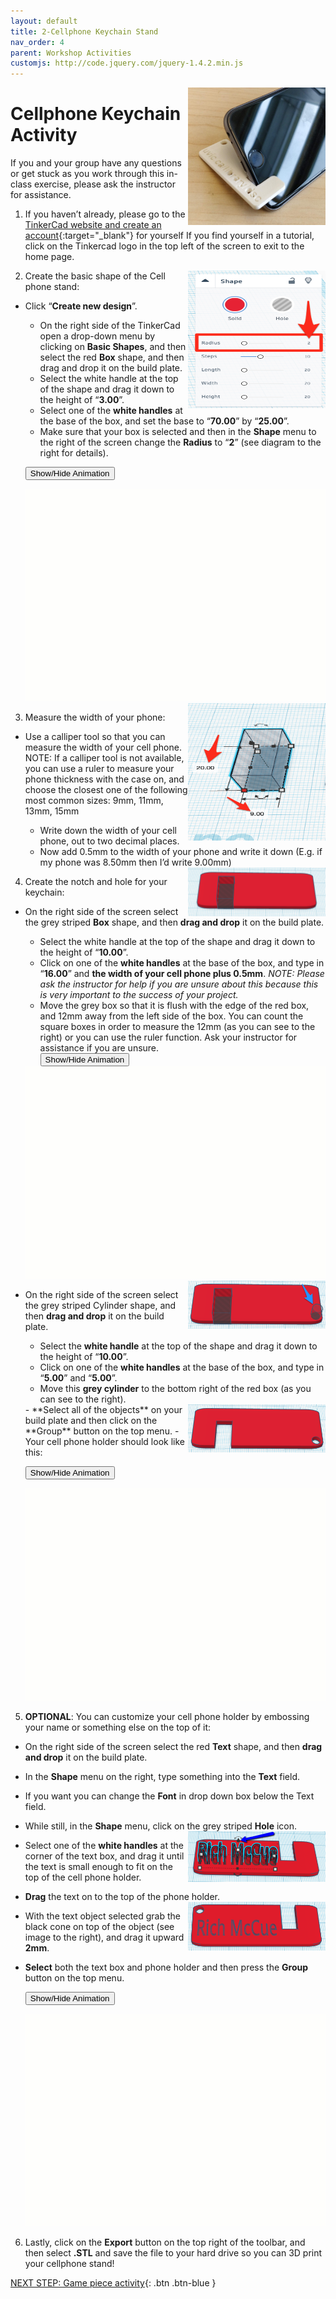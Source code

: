 ```yaml
---
layout: default
title: 2-Cellphone Keychain Stand
nav_order: 4
parent: Workshop Activities
customjs: http://code.jquery.com/jquery-1.4.2.min.js
---
```

<img src="images/tinkercad-phone-01.png" style="float:right;width:220px;height:220px;" alt="visual representation of keychain stand">

# Cellphone Keychain Activity 

If you and your group have any questions or get stuck as you work through this in-class exercise, please ask the instructor for assistance.  

1. If you haven’t already, please go to the [TinkerCad website and create an account](http://tinkercad.com){:target="_blank"} for yourself  If you find yourself in a tutorial, click on the Tinkercad logo in the top left of the screen to exit to the home page.

    <img src="images/tinkercad-phone-02.png" style="float:right;width:220px;height:220px;" alt="radius editing menu">

2. Create the basic shape of the Cell phone stand:
 - Click “**Create new design**”.
    - On the right side of the TinkerCad open a drop-down menu by clicking on **Basic Shapes**, and then select the red **Box** shape, and then drag and drop it on the build plate. 
    - Select the white handle at the top of the shape and drag it down to the height of “**3.00**”.
    - Select one of the **white handles** at the base of the box, and set the base to “**70.00**” by “**25.00**”.
    - Make sure that your box is selected and then in the **Shape** menu to the right of the screen change the **Radius** to “**2**” (see diagram to the right for details).

    <button onclick="toggle('gif1')">Show/Hide Animation</button>
    <div id="gif1">
    <img src="images/tinkercad-phone-03.gif">
    </div>

    <img src="images/tinkercad-phone-04.png" style="float:right;width:220px;height:220px;" alt="measurements">

3. Measure the width of your phone:
 - Use a calliper tool so that you can measure the width of your cell phone. NOTE: If a calliper tool is not available, you can use a ruler to measure your phone thickness with the case on, and choose the closest one of the following most common sizes: 9mm, 11mm, 13mm, 15mm
    - Write down the width of your cell phone, out to two decimal places.
    - Now add 0.5mm to the width of your phone and write it down (E.g. if my phone was 8.50mm then I’d write 9.00mm)

    <img src="images/tinkercad-phone-05.png" style="float:right;width:220px;" alt="phone with grey box inserted">

4. Create the notch and hole for your keychain:
 - On the right side of the screen select the grey striped **Box** shape, and then **drag and drop** it on the build plate. 
    - Select the white handle at the top of the shape and drag it down to the height of “**10.00**”.
    - Click on one of the **white handles** at the base of the box, and type in “**16.00**” and **the width of your cell phone plus 0.5mm**. _NOTE:  Please ask the instructor for help if you are unsure about this because this is very important to the success of your project._
    - Move the grey box so that it is flush with the edge of the red box, and 12mm away from the left side of the box. You can count the square boxes in order to measure the 12mm (as you can see to the right) or you can use the ruler function. Ask your instructor for assistance if you are unsure.<br>
    <button onclick="toggle('gif2')">Show/Hide Animation</button>
    <div id="gif2">
    <img src="images/tinkercad-phone-06.gif">
    </div>

    <img src="images/tinkercad-phone-07.png" style="float:right;width:220px;" alt="grey box and cylinder">

 - On the right side of the screen select the grey striped Cylinder shape, and then **drag and drop** it on the build plate.   
    - Select the **white handle** at the top of the shape and drag it down to the height of “**10.00**”.
    - Click on one of the **white handles** at the base of the box, and type in “**5.00**” and “**5.00**”. 
    - Move this **grey cylinder** to the bottom right of the red box (as you can see to the right).
    <img src="images/tinkercad-phone-08.png" style="float:right;width:220px;" alt="phone with objects grouped together">
    - **Select all of the objects** on your build plate and then click on the **Group** button on the top menu.
    - Your cell phone holder should look like this:

    <button onclick="toggle('gif3')">Show/Hide Animation</button>
    <div id="gif3">
    <img src="images/tinkercad-phone-09.gif">
    </div>

5. **OPTIONAL**: You can customize your cell phone holder by embossing your name or something else on the top of it:
 - On the right side of the screen select the red **Text** shape, and then **drag and drop** it on the build plate. 
 - In the **Shape** menu on the right, type something into the **Text** field. 
 - If you want you can change the **Font** in drop down box below the Text field.
 - While still, in the **Shape** menu, click on the grey striped **Hole** icon.
    <img src="images/tinkercad-phone-10.png" style="float:right;width:220px;" alt="text inserted">
 - Select one of the **white handles** at the corner of the text box, and drag it until the text is small enough to fit on the top of the cell phone holder. 
 - **Drag** the text on to the top of the phone holder.
    <img src="images/tinkercad-phone-11.png" style="float:right;width:220px;" alt="text grouped together on case">
 - With the text object selected grab the black cone on top of the object (see image to the right), and drag it upward **2mm**.
 - **Select** both the text box and phone holder and then press the **Group** button on the top menu.

    <button onclick="toggle('gif4')">Show/Hide Animation</button>
    <div id="gif4">
    <img src="images/tinkercad-phone-12.gif">
    </div>

6. Lastly, click on the **Export** button on the top right of the toolbar, and then select **.STL** and save the file to your hard drive so you can 3D print your cellphone stand!

<script>  

    function toggle(input) {
        var x = document.getElementById(input);
        if (x.style.display === "none") {
            x.style.display = "block";
        } else {
            x.style.display = "none";
        }
    }
</script>

[NEXT STEP: Game piece activity](3-game-activity.html){: .btn .btn-blue }
